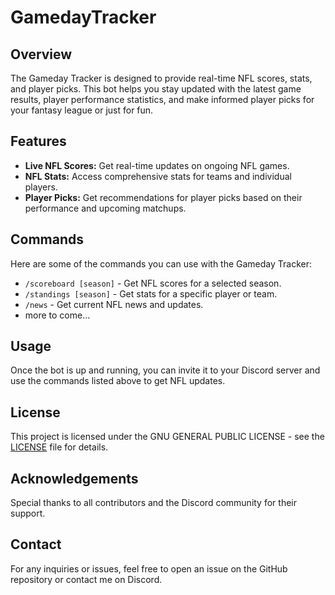 # GamedayTracker

## Overview

The Gameday Tracker is designed to provide real-time NFL scores, stats, and player picks. This bot helps you stay updated with the latest game results, player performance statistics, and make informed player picks for your fantasy league or just for fun.

## Features

- **Live NFL Scores:** Get real-time updates on ongoing NFL games.
- **NFL Stats:** Access comprehensive stats for teams and individual players.
- **Player Picks:** Get recommendations for player picks based on their performance and upcoming matchups.

## Commands

Here are some of the commands you can use with the Gameday Tracker:

- `/scoreboard [season]` - Get NFL scores for a selected season.
- `/standings [season]` - Get stats for a specific player or team.
- `/news` - Get current NFL news and updates.
- more to come...


## Usage

Once the bot is up and running, you can invite it to your Discord server and use the commands listed above to get NFL updates.

## License

This project is licensed under the GNU GENERAL PUBLIC LICENSE - see the [LICENSE](LICENSE) file for details.

## Acknowledgements

Special thanks to all contributors and the Discord community for their support.

## Contact

For any inquiries or issues, feel free to open an issue on the GitHub repository or contact me on Discord.
